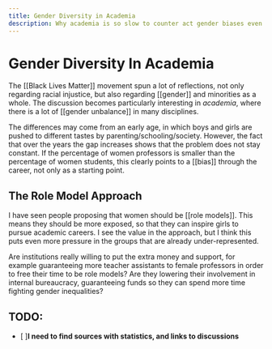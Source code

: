 ```yaml
---
title: Gender Diversity in Academia
description: Why academia is so slow to counter act gender biases even though it should be the most avant-garde industry?
---
```

# Gender Diversity In Academia
The [[Black Lives Matter]] movement spun a lot of reflections, not only regarding racial injustice, but also regarding [[gender]] and minorities as a whole. The discussion becomes particularly interesting in *academia*, where there is a lot of [[gender unbalance]] in many disciplines. 

The differences may come from an early age, in which boys and girls are pushed to different tastes by parenting/schooling/society. However, the fact that over the years the gap increases shows that the problem does not stay constant. If the percentage of women professors is smaller than the percentage of women students, this clearly points to a [[bias]] through the career, not only as a starting point. 

## The Role Model Approach
I have seen people proposing that women should be [[role models]]. This means they should be more exposed, so that they can inspire girls to pursue academic careers. I see the value in the approach, but I think this puts even more pressure in the groups that are already under-represented. 

Are institutions really willing to put the extra money and support, for example guaranteeing more teacher assistants to female professors in order to free their time to be role models? Are they lowering their involvement in internal bureaucracy, guaranteeing funds so they can spend more time fighting gender inequalities? 


## TODO:
- [ ]**I need to find sources with statistics, and links to discussions**